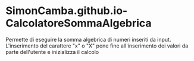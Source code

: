 # SimonCamba.github.io-CalcolatoreSommaAlgebrica

Permette di eseguire la somma algebrica di numeri inseriti da input. L'inserimento del carattere "x" o "X" pone fine all'inserimento dei valori da parte dell'utente e inizializza il calcolo

